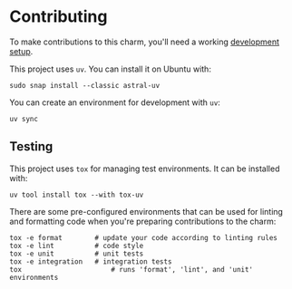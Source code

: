 # Contributing

To make contributions to this charm, you'll need a working [development setup](https://juju.is/docs/sdk/dev-setup).

This project uses `uv`. You can install it on Ubuntu with:

```shell
sudo snap install --classic astral-uv
```

You can create an environment for development with `uv`:

```shell
uv sync
```

## Testing

This project uses `tox` for managing test environments. It can be installed
with:

```shell
uv tool install tox --with tox-uv
```

There are some pre-configured environments that can be used for linting
and formatting code when you're preparing contributions to the charm:

```shell
tox -e format        # update your code according to linting rules
tox -e lint          # code style
tox -e unit          # unit tests
tox -e integration   # integration tests
tox                      # runs 'format', 'lint', and 'unit' environments
```

